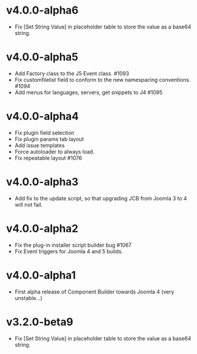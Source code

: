 # v4.0.0-alpha6

- Fix [Set String Value] in placeholder table to store the value as a base64 string.

# v4.0.0-alpha5

- Add Factory class to the J5 Event class. #1093
- Fix customfilelist field to conform to the new namespacing conventions. #1094
- Add menus for languages, servers, get snippets to J4 #1095

# v4.0.0-alpha4

- Fix plugin field selection
- Fix plugin params tab layout
- Add issue templates
- Force autoloader to always load. 
- Fix repeatable layout #1076

# v4.0.0-alpha3

- Add fix to the update script, so that upgrading JCB from Joomla 3 to 4 will not fail.

# v4.0.0-alpha2

- Fix the plug-in installer script builder bug #1067
- Fix Event triggers for Joomla 4 and 5 builds.

# v4.0.0-alpha1

- First alpha release of Component Builder towards Joomla 4 (very unstable...)

# v3.2.0-beta9

- Fix [Set String Value] in placeholder table to store the value as a base64 string.
